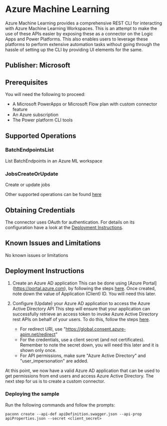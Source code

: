 ﻿# Azure Machine Learning
Azure Machine Learning provides a comprehensive REST CLI for interacting with Azure Machine Learning Workspaces. This is an attempt to make the use of these APIs easier by exposing these as a connector on the Logic Apps and Power Platforms. This also enables users to leverage these platforms to perform extensive automation tasks without going through the hassle of setting up the CLI by providing UI elements for the same.

## Publisher: Microsoft ​

## Prerequisites
You will need the following to proceed:

* A Microsoft PowerApps or Microsoft Flow plan with custom connector feature
* An Azure subscription
* The Power platform CLI tools

## Supported Operations

### BatchEndpointsList
List BatchEndpoints in an Azure ML workspace

### JobsCreateOrUpdate
Create or update jobs

Other supported operations can be found [here](https://github.com/Azure/azure-rest-api-specs/tree/main/specification/machinelearningservices/resource-manager/Microsoft.MachineLearningServices/stable/2022-05-01)

## Obtaining Credentials
The connector uses OAuth for authentication. For details on its configuration have a look at the [Deployment Instructions](#deployment-instructions).

## Known Issues and Limitations
No known issues or limitations

## Deployment Instructions
1. Create an Azure AD application
This can be done using [Azure Portal] (https://portal.azure.com), by following the steps [here](https://docs.microsoft.com/en-us/azure/active-directory/develop/quickstart-register-app).  Once created, note down the value of Application (Client) ID.  You will need this later.

2. Configure (Update) your Azure AD application to access the Azure Active Directory API
This step will ensure that your application can successfully retrieve an access token to invoke Azure Active Directory rest APIs on behalf of your users.  To do this, follow the steps [here](https://docs.microsoft.com/en-us/azure/active-directory/develop/quickstart-configure-app-access-web-apis).
    - For redirect URI, use "https://global.consent.azure-apim.net/redirect"
    - For the credentials, use a client secret (and not certificates).  Remember to note the secret down, you will need this later and it is shown only once.
    - For API permissions, make sure "Azure Active Directory" and "user_impersonation" are added.
   
At this point, we now have a valid Azure AD application that can be used to get permissions from end users and access Azure Active Directory.  The next step for us is to create a custom connector.

### Deploying the sample
Run the following commands and follow the prompts:

```paconn
paconn create --api-def apiDefinition.swagger.json --api-prop apiProperties.json --secret <client_secret>
```